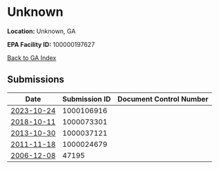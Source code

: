 # Unknown

**Location:** Unknown, GA

**EPA Facility ID:** 100000197627

[Back to GA Index](../../index.md)

## Submissions

| Date | Submission ID | Document Control Number |
|------|--------------|-------------------------|
| [2023-10-24](submissions/1000106916.md) | 1000106916 |  |
| [2018-10-11](submissions/1000073301.md) | 1000073301 |  |
| [2013-10-30](submissions/1000037121.md) | 1000037121 |  |
| [2011-11-18](submissions/1000024679.md) | 1000024679 |  |
| [2006-12-08](submissions/47195.md) | 47195 |  |
